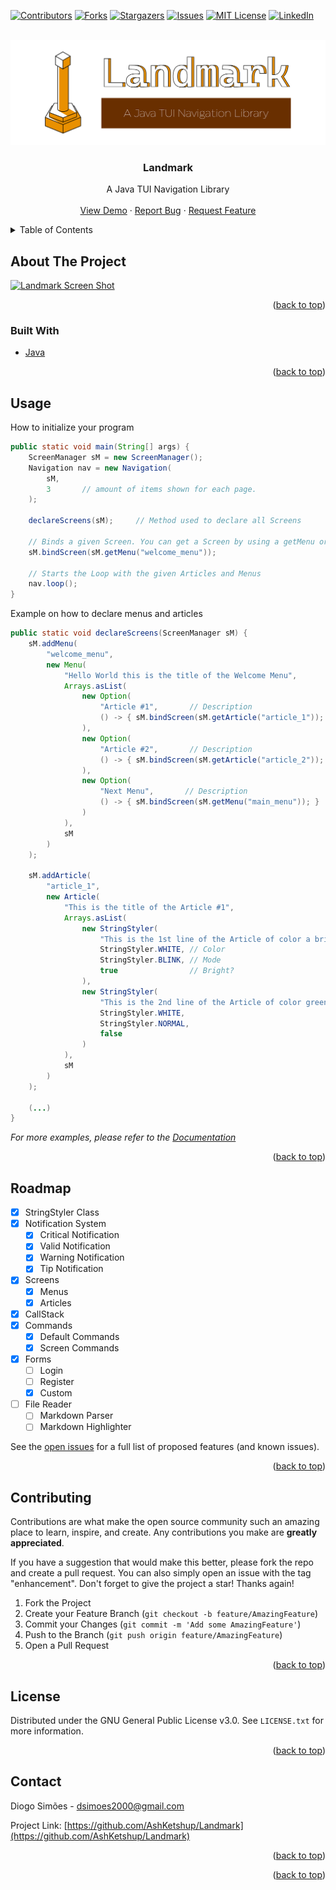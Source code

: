 <div id="top"></div>
<!--
*** Thanks for checking out the Best-README-Template. If you have a suggestion
*** that would make this better, please fork the repo and create a pull request
*** or simply open an issue with the tag "enhancement".
*** Don't forget to give the project a star!
*** Thanks again! Now go create something AMAZING! :D
-->



<!-- PROJECT SHIELDS -->
<!--
*** I'm using markdown "reference style" links for readability.
*** Reference links are enclosed in brackets [ ] instead of parentheses ( ).
*** See the bottom of this document for the declaration of the reference variables
*** for contributors-url, forks-url, etc. This is an optional, concise syntax you may use.
*** https://www.markdownguide.org/basic-syntax/#reference-style-links
-->
[![Contributors][contributors-shield]][contributors-url]
[![Forks][forks-shield]][forks-url]
[![Stargazers][stars-shield]][stars-url]
[![Issues][issues-shield]][issues-url]
[![MIT License][license-shield]][license-url]
[![LinkedIn][linkedin-shield]][linkedin-url]


<!-- PROJECT LOGO -->
<br />
<div align="center">
  <a href="https://github.com/AshKetshup/Landmark">
    <img src="img/Landmark-Logotype.png" alt="Logotype">
  </a>

<h3 align="center">Landmark</h3>

  <p align="center">
    A Java TUI Navigation Library
    <br />
    <br />
    <a href="https://github.com/AshKetshup/Landmark">View Demo</a>
    ·
    <a href="https://github.com/AshKetshup/Landmark/issues">Report Bug</a>
    ·
    <a href="https://github.com/AshKetshup/Landmark/issues">Request Feature</a>
  </p>
</div>



<!-- TABLE OF CONTENTS -->
<details>
  <summary>Table of Contents</summary>
  <ol>
    <li>
      <a href="#about-the-project">About The Project</a>
      <ul>
        <li><a href="#built-with">Built With</a></li>
      </ul>
    </li>
    <!-- <li>
      <a href="#getting-started">Getting Started</a>
      <ul>
        <li><a href="#prerequisites">Prerequisites</a></li>
        <li><a href="#installation">Installation</a></li>
      </ul>
    </li> -->
    <li><a href="#usage">Usage</a></li>
    <li><a href="#roadmap">Roadmap</a></li>
    <li><a href="#contributing">Contributing</a></li>
    <li><a href="#license">License</a></li>
    <li><a href="#contact">Contact</a></li>
    <li><a href="#acknowledgments">Acknowledgments</a></li>
  </ol>
</details>



<!-- ABOUT THE PROJECT -->
## About The Project

[![Landmark Screen Shot][product-screenshot]](https://example.com)


<p align="right">(<a href="#top">back to top</a>)</p>



### Built With

* [Java](https://java.com/)

<p align="right">(<a href="#top">back to top</a>)</p>

<!-- USAGE EXAMPLES -->
## Usage

How to initialize your program
```Java
public static void main(String[] args) {
    ScreenManager sM = new ScreenManager();
    Navigation nav = new Navigation(
        sM,
        3       // amount of items shown for each page.
    );

    declareScreens(sM);     // Method used to declare all Screens
    
    // Binds a given Screen. You can get a Screen by using a getMenu or getArticle method given by the ScreenManager.
    sM.bindScreen(sM.getMenu("welcome_menu"));  

    // Starts the Loop with the given Articles and Menus
    nav.loop();
}
```

Example on how to declare menus and articles
```Java
public static void declareScreens(ScreenManager sM) {
    sM.addMenu(
        "welcome_menu",
        new Menu(
            "Hello World this is the title of the Welcome Menu",
            Arrays.asList(
                new Option(
                    "Article #1",       // Description 
                    () -> { sM.bindScreen(sM.getArticle("article_1")); }    // What is executed.
                ),
                new Option(
                    "Article #2",       // Description
                    () -> { sM.bindScreen(sM.getArticle("article_2")); }    // What is executed.
                ),
                new Option(
                    "Next Menu",       // Description 
                    () -> { sM.bindScreen(sM.getMenu("main_menu")); }       // What is executed.
                )
            ),
            sM
        )
    );

    sM.addArticle(
        "article_1",
        new Article(
            "This is the title of the Article #1",
            Arrays.asList(
                new StringStyler(
                    "This is the 1st line of the Article of color a bright blinking white\n", // Text
                    StringStyler.WHITE, // Color
                    StringStyler.BLINK, // Mode
                    true                // Bright?
                ),
                new StringStyler(
                    "This is the 2nd line of the Article of color green with a normal style and not bright",
                    StringStyler.WHITE,
                    StringStyler.NORMAL,
                    false
                )
            ),
            sM
        )
    );

    (...)
}
```

_For more examples, please refer to the [Documentation](https://example.com)_

<p align="right">(<a href="#top">back to top</a>)</p>



<!-- ROADMAP -->
## Roadmap

- [X] StringStyler Class
- [X] Notification System
    - [X] Critical Notification
    - [X] Valid Notification
    - [X] Warning Notification
    - [X] Tip Notification
- [X] Screens
    - [X] Menus
    - [X] Articles
- [X] CallStack
- [X] Commands
    - [X] Default Commands
    - [X] Screen Commands
- [X] Forms
    - [ ] Login 
    - [ ] Register 
    - [X] Custom 
- [ ] File Reader
    - [ ] Markdown Parser
    - [ ] Markdown Highlighter

See the [open issues](https://github.com/AshKetshup/Landmark/issues) for a full list of proposed features (and known issues).

<p align="right">(<a href="#top">back to top</a>)</p>



<!-- CONTRIBUTING -->
## Contributing

Contributions are what make the open source community such an amazing place to learn, inspire, and create. Any contributions you make are **greatly appreciated**.

If you have a suggestion that would make this better, please fork the repo and create a pull request. You can also simply open an issue with the tag "enhancement".
Don't forget to give the project a star! Thanks again!

1. Fork the Project
2. Create your Feature Branch (`git checkout -b feature/AmazingFeature`)
3. Commit your Changes (`git commit -m 'Add some AmazingFeature'`)
4. Push to the Branch (`git push origin feature/AmazingFeature`)
5. Open a Pull Request

<p align="right">(<a href="#top">back to top</a>)</p>



<!-- LICENSE -->
## License

Distributed under the GNU General Public License v3.0. See `LICENSE.txt` for more information.

<p align="right">(<a href="#top">back to top</a>)</p>



<!-- CONTACT -->
## Contact

Diogo Simões - dsimoes2000@gmail.com

Project Link: [https://github.com/AshKetshup/Landmark](https://github.com/AshKetshup/Landmark)

<p align="right">(<a href="#top">back to top</a>)</p>



<!-- ACKNOWLEDGMENTS 
## Acknowledgments

* []()
* []()
* []()
-->

<p align="right">(<a href="#top">back to top</a>)</p>



<!-- MARKDOWN LINKS & IMAGES -->
<!-- https://www.markdownguide.org/basic-syntax/#reference-style-links -->
[contributors-shield]: https://img.shields.io/github/contributors/AshKetshup/Landmark.svg?style=for-the-badge
[contributors-url]: https://github.com/AshKetshup/Landmark/graphs/contributors
[forks-shield]: https://img.shields.io/github/forks/AshKetshup/Landmark.svg?style=for-the-badge
[forks-url]: https://github.com/AshKetshup/Landmark/network/members
[stars-shield]: https://img.shields.io/github/stars/AshKetshup/Landmark.svg?style=for-the-badge
[stars-url]: https://github.com/AshKetshup/Landmark/stargazers
[issues-shield]: https://img.shields.io/github/issues/AshKetshup/Landmark.svg?style=for-the-badge
[issues-url]: https://github.com/AshKetshup/Landmark/issues
[license-shield]: https://img.shields.io/github/license/AshKetshup/Landmark.svg?style=for-the-badge
[license-url]: https://github.com/AshKetshup/Landmark/blob/master/LICENSE.txt
[linkedin-shield]: https://img.shields.io/badge/-LinkedIn-black.svg?style=for-the-badge&logo=linkedin&colorB=555
[linkedin-url]: https://linkedin.com/in/diogo-simoes-8b5a0618a
[product-screenshot]: images/screenshot.png
